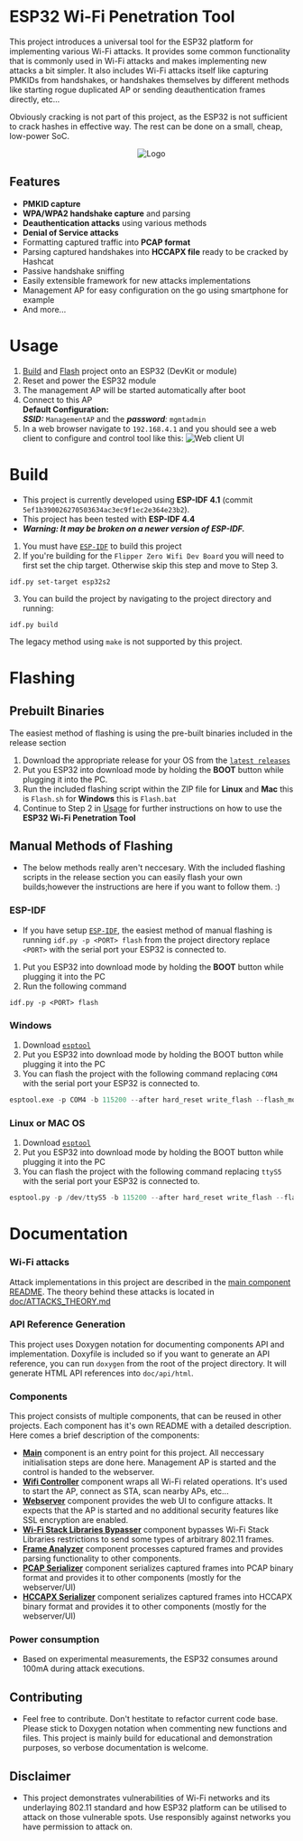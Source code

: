 # ESP32 Wi-Fi Penetration Tool

This project introduces a universal tool for the ESP32 platform for implementing various Wi-Fi attacks. It provides some common functionality that is commonly used in Wi-Fi attacks and makes implementing new attacks a bit simpler. It also includes Wi-Fi attacks itself like capturing PMKIDs from handshakes, or handshakes themselves by different methods like starting rogue duplicated AP or sending deauthentication frames directly, etc...

Obviously cracking is not part of this project, as the ESP32 is not sufficient to crack hashes in effective way. The rest can be done on a small, cheap, low-power SoC.

<p align="center">
    <img src="doc/images/logo.png" alt="Logo">
</p>

## Features
- **PMKID capture**
- **WPA/WPA2 handshake capture** and parsing
- **Deauthentication attacks** using various methods
- **Denial of Service attacks**
- Formatting captured traffic into **PCAP format**
- Parsing captured handshakes into **HCCAPX file** ready to be cracked by Hashcat
- Passive handshake sniffing
- Easily extensible framework for new attacks implementations
- Management AP for easy configuration on the go using smartphone for example
- And more...

# Usage
1. [Build](#Build) and [Flash](#Flashing) project onto an ESP32 (DevKit or module)
1. Reset and power the ESP32 module
1. The management AP will be started automatically after boot
1. Connect to this AP\
**Default Configuration:**\
***SSID:*** `ManagementAP` and the ***password**:* `mgmtadmin`
1. In a web browser navigate to `192.168.4.1` and you should see a web client to configure and control tool like this:
    ![Web client UI](doc/images/ui-config.png)

# Build
- This project is currently developed using **ESP-IDF 4.1** (commit `5ef1b390026270503634ac3ec9f1ec2e364e23b2`). 
- This project has been tested with **ESP-IDF 4.4**
- ***Warning: It may be broken on a newer version of ESP-IDF.***

1) You must have [`ESP-IDF`](https://docs.espressif.com/projects/esp-idf/en/stable/esp32s2/get-started/index.html#step-1-install-prerequisites) to build this project
2) If you're building for the `Flipper Zero Wifi Dev Board` you will need to first set the chip target. Otherwise skip this step and move to Step 3.
```
idf.py set-target esp32s2
```
3) You can build the project by navigating to the project directory and running:
```shell
idf.py build
```

The legacy method using `make` is not supported by this project.

# Flashing

## Prebuilt Binaries
The easiest method of flashing is using the pre-built binaries included in the release section
1) Download the appropriate release for your OS from the [`latest releases`](https://github.com/FroggMaster/ESP32-Wi-Fi-Penetration-Tool/releases/new)
2) Put you ESP32 into download mode by holding the **BOOT** button while plugging it into the PC.
3) Run the included flashing script within the ZIP file for **Linux** and **Mac** this is `Flash.sh` for **Windows** this is `Flash.bat`
4) Continue to Step 2 in [Usage](#Usage) for further instructions on how to use the **ESP32 Wi-Fi Penetration Tool**

## Manual Methods of Flashing 
- The below methods really aren't neccesary. With the included flashing scripts in the release section you can easily flash your own builds;however the instructions are here if you want to follow them. :) 

### ESP-IDF 
- If you have setup [`ESP-IDF`](https://docs.espressif.com/projects/esp-idf/en/stable/esp32s2/get-started/index.html#step-1-install-prerequisites), the easiest method of manual flashing is running `idf.py -p <PORT> flash` from the project directory replace `<PORT>` with the serial port your ESP32 is connected to.

1) Put you ESP32 into download mode by holding the **BOOT** button while plugging it into the PC
2) Run the following command
```
idf.py -p <PORT> flash
```

### Windows
1) Download [`esptool`](https://github.com/espressif/esptool)
2) Put you ESP32 into download mode by holding the BOOT button while plugging it into the PC
3) You can flash the project with the following command replacing `COM4` with the serial port your ESP32 is connected to. 
```python
esptool.exe -p COM4 -b 115200 --after hard_reset write_flash --flash_mode dio --flash_freq 40m --flash_size detect 0x8000 build/partition_table/partition-table.bin 0x1000 build/bootloader/bootloader.bin 0x10000 build/esp32-wifi-penetration-tool.bin
```

### Linux or MAC OS
1) Download [`esptool`](https://github.com/espressif/esptool)
3) Put you ESP32 into download mode by holding the BOOT button while plugging it into the PC
3) You can flash the project with the following command replacing `ttyS5` with the serial port your ESP32 is connected to. 
```python
esptool.py -p /dev/ttyS5 -b 115200 --after hard_reset write_flash --flash_mode dio --flash_freq 40m --flash_size detect 0x8000 build/partition_table/partition-table.bin 0x1000 build/bootloader/bootloader.bin 0x10000 build/esp32-wifi-penetration-tool.bin
```

# Documentation
### Wi-Fi attacks
Attack implementations in this project are described in the [main component README](main/). The theory behind these attacks is located in [doc/ATTACKS_THEORY.md](doc/ATTACKS_THEORY.md)

### API Reference Generation
This project uses Doxygen notation for documenting components API and implementation. Doxyfile is included so if you want to generate an API reference, you can run `doxygen` from the root of the project directory. It will generate HTML API references into `doc/api/html`.

### Components
This project consists of multiple components, that can be reused in other projects. Each component has it's own README with a detailed description. Here comes a brief description of the components:

- [**Main**](main) component is an entry point for this project. All neccessary initialisation steps are done here. Management AP is started and the control is handed to the webserver.
- [**Wifi Controller**](components/wifi_controller) component wraps all Wi-Fi related operations. It's used to start the AP, connect as STA, scan nearby APs, etc...
- [**Webserver**](components/webserver) component provides the web UI to configure attacks. It expects that the AP is started and no additional security features like SSL encryption are enabled.
- [**Wi-Fi Stack Libraries Bypasser**](components/wsl_bypasser) component bypasses Wi-Fi Stack Libraries restrictions to send some types of arbitrary 802.11 frames.
- [**Frame Analyzer**](components/frame_analyzer) component processes captured frames and provides parsing functionality to other components.
- [**PCAP Serializer**](components/pcap_serializer) component serializes captured frames into PCAP binary format and provides it to other components (mostly for the webserver/UI)
- [**HCCAPX Serializer**](components/hccapx_serializer) component serializes captured frames into HCCAPX binary format and provides it to other components (mostly for the webserver/UI)

### Power consumption
- Based on experimental measurements, the ESP32 consumes around 100mA during attack executions. 

## Contributing
- Feel free to contribute. Don't hestitate to refactor current code base. Please stick to Doxygen notation when commenting new functions and files. This project is mainly build for educational and demonstration purposes, so verbose documentation is welcome.

## Disclaimer
- This project demonstrates vulnerabilities of Wi-Fi networks and its underlaying 802.11 standard and how ESP32 platform can be utilised to attack on those vulnerable spots. Use responsibly against networks you have permission to attack on.
 
